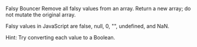 Falsy Bouncer
Remove all falsy values from an array. Return a new array; do not mutate the original array.

Falsy values in JavaScript are false, null, 0, "", undefined, and NaN.

Hint: Try converting each value to a Boolean.